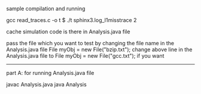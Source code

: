 sample compilation and running

gcc read_traces.c -o t
$ ./t sphinx3.log_l1misstrace 2

cache simulation code is there in Analysis.java file

pass the file which you want to test by changing the file name in the Analysis.java file
 File myObj = new File("bzip.txt");
change above line in the Analysis.java file to
 File myObj = new File("gcc.txt"); if you want

-----------------------------------------------------------------------------------------------
part A:
for running Analysis.java file

javac Analysis.java
java Analysis
